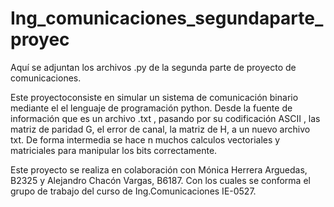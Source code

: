 # Ing_comunicaciones_segundaparte_proyec
Aquí se adjuntan los archivos .py de la segunda parte de proyecto de comunicaciones.

Este proyectoconsiste en simular un sistema de comunicación binario mediante el el  lenguaje de programación python. Desde la fuente de información que es un archivo .txt , pasando por su codificación ASCII , las matriz de  paridad G, el error de canal, la matriz de  H, a un nuevo archivo txt. De forma intermedia se hace n muchos calculos vectoriales y matriciales  para manipular los bits correctamente.

Este proyecto se realiza en colaboración con Mónica Herrera Arguedas, B2325 y  Alejandro Chacón Vargas, B6187. Con los cuales se conforma el grupo de trabajo del curso de Ing.Comunicaciones  IE-0527.
